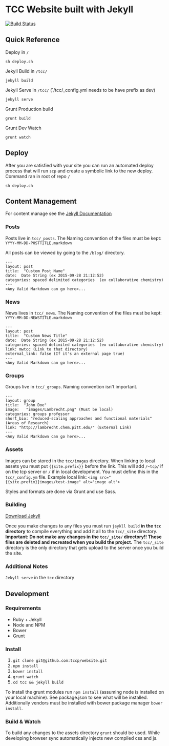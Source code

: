 # TCC Website built with Jekyll
[![Build Status](https://travis-ci.org/tccp/website.svg)](https://travis-ci.org/tccp/website)

## Quick Reference 
Deploy in `/`

    sh deploy.sh
Jekyll Build in `/tcc/`

    jekyll build
Jekyll Serve in `/tcc/` (`/tcc/_config.yml needs to be have prefix as dev)

    jekyll serve 
Grunt Production build
    
    grunt build
Grunt Dev Watch

    grunt watch

## Deploy
After you are satisfied with your site you can run an automated deploy process that will run `scp` and create a symbolic link to the new deploy. 
Command ran in root of repo `/`

    sh deploy.sh
    
## Content Management 
For content manage see the [Jekyll Documentation](http://jekyllrb.com/docs/home/)

### Posts
Posts live in `tcc/_posts`. The Naming convention of the files must be kept: `YYYY-MM-DD-POSTTITLE.markdown`

All posts can be viewed by going to the `/blog/` directory. 

    ---
    layout: post
    title:  "Custom Post Name"
    date:  Date String (ex 2015-09-28 21:12:52)
    categories: spaced delimited categories  (ex collaborative chemistry)
    ---
    <Any Valid Markdown can go here>...

### News
News lives in `tcc/_news`. The Naming convention of the files must be kept: `YYYY-MM-DD-NEWSTITLE.markdown`

	---
    layout: post
    title:  "Custom News Title"
    date:  Date String (ex 2015-09-28 21:12:52)
    categories: spaced delimited categories  (ex collaborative chemistry)
    link: mwtcc (Link to that directory)
    external_link: false (If it's an external page true)
    ---
    <Any Valid Markdown can go here>...


### Groups
Groups live in `tcc/_groups`. Naming convention isn't important. 
    
    ---
    layout: group
    title:  "John Doe"
    image:   "images/Lambrecht.png" (Must be local)
    categories: groups professor
    short_bio: "reduced-scaling approaches and functional materials" (Areas of Research)
    link: "http://lambrecht.chem.pitt.edu/" (External Link)
    ---
	<Any Valid Markdown can go here>...

### Assets
Images can be stored in the `tcc/images` directory. When linking to local assets you must put `{{site.prefix}}` before the link. This will add `/~tcp/` if on the tcp server or `/` if in local development. You must define this in the `tcc/_config.ym` file. 
Example local link: `<img src="{{site.prefix}}images/test-image" alt='image alt'>`

Styles and formats are done via Grunt and use Sass.

### Building
[Download Jekyll](http://jekyllrb.com/docs/installation/)

Once you make changes to any files you must run `jeykll build` **in the `tcc` directory** to compile everything and add it all to the `tcc/_site` directory. **Important: Do not make any changes in the `tcc/_site/` directory!! These files are deleted and recreated when you build the project.**
The `tcc/_site` directory is the only directory that gets upload to the server once you build the site. 

### Additional Notes
`Jekyll serve` in the `tcc` directory 

## Development 


### Requirements 
* Ruby + Jekyll
* Node and NPM
* Bower
* Grunt

### Install 
1. `git clone git@github.com:tccp/website.git`
2. `npm install`
3. `bower install`
4. `grunt watch`
4. `cd tcc && jekyll build`

To install the grunt modules run `npm install` (assuming node is installed on your local machine). See package.json to see what will be installed. Additionally vendors must be installed with bower package manager `bower install`. 

### Build & Watch
To build any changes to the assets directory `grunt` should be used. While developing browser sync automatically injects new compiled css and js. 

